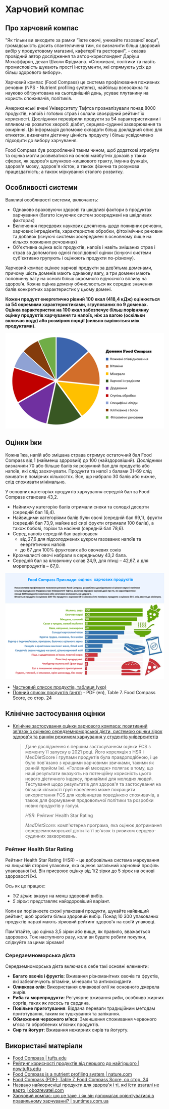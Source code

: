 # Харчовий компас

## Про харчовий компас

"Як тільки ви виходите за рамки "їжте овочі, уникайте газованої води", громадськість досить спантеличена тим, як визначити більш здоровий вибір у продуктовому магазині, кафетерії та ресторані", - сказав провідний автор дослідження та автор-кореспондент Даріуш Мозаффарян, декан Школи Фрідмана. «Споживачі, політики та навіть промисловість шукають прості інструменти, які спрямують усіх до більш здорового вибору».

Харчовий компас (Food Compass) це система профілювання поживних речовин (NPS - Nutrient profiling systems), найбільш всеосяжна та науково обґрунтована на сьогоднішній день, усуває плутанину на користь споживачів, політиків.

Американські вчені Університету Тафтса проаналізували понад 8000 продуктів, напоїв і готових страв і склали своєрідний рейтинг їх корисності. Дослідники перевірили продукти за 54 характеристиками і впливом на розвиток хвороб: діабет, серцево-судинні захворювання та ожиріння. Ця інформація допоможе складати більш докладний опис для етикеток, визначати дієтичну цінність продукту і більш усвідомлено підходити до вибору харчування.

Food Compass був розроблений таким чином, щоб додаткові атрибути та оцінка могли розвиватися на основі майбутніх доказів у таких сферах, як здоров'я шлунково-кишкового тракту, імунна функція, здоров'я мозку, здоров'я кісток, а також фізична та розумова працездатність; а також міркування сталого розвитку.

## Особливості системи

Важливі особливості системи, включають:

- Однаково враховуючи здорові та шкідливі фактори в продуктах харчування (багато існуючих систем зосереджені на шкідливих факторах)
- Включення передових наукових досягнень щодо поживних речовин, харчових інгредієнтів, характеристик обробки, фітохімічних речовин та добавок (існуючі системи зосереджені в основному лише на кількох поживних речовинах)
- Об'єктивна оцінка всіх продуктів, напоїв і навіть змішаних страв і страв за допомогою однієї послідовної оцінки (існуючі системи суб'єктивно групують і оцінюють продукти по-різному).

Харчовий компас оцінює харчові продукти за дев’ятьма доменами, причому шість доменів мають однакову вагу, а три домени мають половинну вагу на основі більш скромного відносного впливу на здоров’я. Кожна оцінка домену обчислюється як середнє значення балів конкретних характеристик у цьому домені.

**Кожен продукт енергетично рівний 100 ккал (418,4 кДж) оцінюється за 54 окремими характеристиками, згрупованих по 9 доменах.
Оцінка характеристик на 100 ккал забезпечує більш порівнянну оцінку продуктів харчування та напоїв, ніж за вагою (оскільки включає воду) або розміром порції (сильно варіюється між продуктами).**


![Домени Food Compass](./assets/food-compass-domains.png)

## Оцінки їжи

Кожна їжа, напій або змішана страва отримує остаточний бал Food Compass від 1 (найменш здоровий) до 100 (найздоровіший). Дослідники визначили 70 або більше балів як розумний бал для продуктів або напоїв, які слід заохочувати. Продукти та напої з балами 31-69 слід вживати в помірних кількостях. Все, що набрало 30 балів або нижче, слід споживати мінімально.

У основних категоріях продуктів харчування середній бал за Food Compass становив 43,2.

- Найнижчу категорію балів отримали снеки та солодкі десерти (середній бал 16,4).
- Найвищими категоріями балів були овочі (середній бал 69,1), фрукти (середній бал 73,9, майже всі сирі фрукти отримали 100 балів), а також бобові, горіхи та насіння (середній бал 78,6).
- Серед напоїв середній бал варіювався 
  - від 27,6 для підсолоджених цукром газованих напоїв та енергетичних напоїв
  - до 67 для 100% фруктових або овочевих соків
- Крохмалисті овочі набрали в середньому 43,2 бала.
- Середній бал за яловичину склав 24,9, для птиці – 42,67, а для морепродуктів – 67,0.

![Food rating](./assets/food-compass-rating.png)

- [Частковий список продуктів, таблиця (укр)](./food-compass-ratings)
- [Повний список продуктів (англ)](https://static-content.springer.com/esm/art%3A10.1038%2Fs43016-021-00381-y/MediaObjects/43016_2021_381_MOESM1_ESM.pdf) - PDF (en), Table 7. Food Compass Score, со стор. 24

## Клінічне застосування оцінки

- [Клінічне застосування оцінки харчового компаса: позитивний зв'язок з оцінкою середземноморської дієти, системою оцінки зірок здоров'я та раннім режимом харчування у студентів університетів](https://www.ncbi.nlm.nih.gov/pmc/articles/PMC9326537/)

  > Дане дослідження є першим застосуванням оцінки FCS з моменту її запуску в 2021 році. Його кореляція з HSR і MedDietScore і групами продуктів була правдоподібною, і це було пов'язано з кращими харчовими звичками, такими як ранній прийом їжі. «Головний меседж» полягає в тому, що наші результати вказують на потенційну корисність цього нового дієтичного індексу, принаймні для молодих людей. Тестування щодо результатів для здоров'я та застосування на більшій кількості груп населення може покращити використання FCS для керівництва поведінкою споживачів, а також для формування продовольчої політики та розробки нових продуктів у галузі.
  >
  > *HSR*: Рейтинг Health Star Rating
  > 
  > *MedDietScore*: комп'ютерна програма, яка оцінює дотримання середземноморської дієти та її зв'язок із ризиком серцево-судинних захворювань.

### Рейтинг Health Star Rating

Рейтинг Health Star Rating (HSR) - це добровільна система маркування на лицьовій стороні упаковки, яка оцінює загальний харчовий профіль упакованої їжі. Він присвоює оцінку від 1/2 зірки до 5 зірок на основі здоровості їжі.

Ось як це працює:

- *1/2 зірки*: вказує на менш здоровий вибір.
- *5 зірок*: представляє найздоровіший варіант.

Коли ви порівнюєте схожі упаковані продукти, шукайте найвищий рейтинг, щоб зробити більш здоровий вибір. Понад 10 300 упакованих продуктів наразі мають зірковий рейтинг здоров'я на своїй упаковці.

Пам'ятайте, що оцінка 3,5 зірки або вище, як правило, вважається здоровою. Тож наступного разу, коли ви будете робити покупки, слідкуйте за цими зірками!

### Cередземноморська дієта

Cередземноморська дієта включає в себе такі основні елементи:

- **Багато овочів і фруктів**: Вживання різноманітних овочів та фруктів, які забезпечують вітаміни, мінерали та антиоксиданти.
- **Оливкова олія**: Використання оливкової олії як основного джерела жирів.
- **Риба та морепродукти**: Регулярне вживання риби, особливо жирних сортів, таких як лосось та сардина.
- **Повільне приготування**: Віддача переваги традиційним методам приготування, таким як тушкування та запікання.
- **Обмеження червоного м’яса**: Зменшення споживання червоного м’яса та оброблених м’ясних продуктів.
- **Сир та йогурт**: Вживання нежирних сирів та йогурту.

## Використані матеріали

- [Food Compass | tufts.edu](https://sites.tufts.edu/foodcompass/)
- [Рейтинг корисності продуктів від першого до найгіршого | now.tufts.edu](https://now.tufts.edu/2021/10/14/ranking-healthfulness-foods-first-worst)
- [Food Compass is a nutrient profiling system | nature.com](https://www.nature.com/articles/s43016-021-00381-y.epdf?sharing_token=rXE-EUQhF_ewQyjads3RTtRgN0jAjWel9jnR3ZoTv0PPFX4_UgkV63y9Env4jkUDyrBA_9kG-Lxz6QgkvVdmMKBlJ7k8y7v30cRFyRNAydxlY5YNATNy6EWMVYTeCU4NpFXpSNA6XuOIH9vjNYTOYkuaOA7QRr1Af7rKzgFOzDs%3D)
- [Food Compass (PDF); Table 7. Food Compass Score, со стор. 24](https://static-content.springer.com/esm/art%3A10.1038%2Fs43016-021-00381-y/MediaObjects/43016_2021_381_MOESM1_ESM.pdf)
- [Названо найкорисніші продукти для здоров'я і ті, які їсти взагалі не варто | obozrevatel.com](https://food.obozrevatel.com/ukr/news/nazvano-najkorisnishi-produkti-dlya-zdorovya-i-ti-yaki-isti-vzagali-ne-varto.htm)
- [Харчовий компас: що це таке, і як він допомагає орієнтуватися в правильному харчуванні? | suntimes.com.ua](https://suntimes.com.ua/sport/kharchovij-kompas-shcho-tse-take-i-yak-vin-dopomagae-orientuvatisya-v-pravilnomu-kharchuvanni.html)